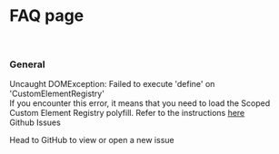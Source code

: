 # FAQ page

<br/>

<sgds-faq-grid>
<div>
<h3> General </h3>

<sgds-accordion-item >
    <div slot="accordion-header">Uncaught DOMException: Failed to execute 'define' on 'CustomElementRegistry'</div>
    <span slot="accordion-content">If you encounter this error, it means that you need to load the Scoped Custom Element Registry polyfill. Refer to the instructions <a target="_self" href="/story/getting-started-usage-scoped-elements--page">here</a></span> 
</sgds-accordion-item>
</div>
<div>
<sgds-card class="faq">
<span slot="card-title">Github Issues</span>
<p slot="card-text">Head to GitHub to view or open a new issue</p>    
</sgds-card>
</div>

</sgds-faq-grid>
